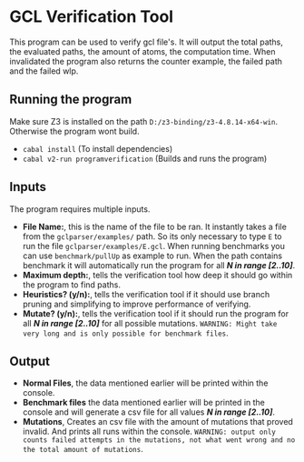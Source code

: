 # GCL Verification Tool
This program can be used to verify gcl file's. It will output the total paths, the evaluated paths, the amount of atoms, the computation time. When invalidated the program also returns the counter example, the failed path and the failed wlp.

## Running the program
Make sure Z3 is installed on the path ``D:/z3-binding/z3-4.8.14-x64-win``. Otherwise the program wont build.
- ``cabal install`` (To install dependencies)
- ``cabal v2-run programverification`` (Builds and runs the program)
## Inputs
The program requires multiple inputs.
- **File Name:**, this is the name of the file to be ran. It instantly takes a file from the ``gclparser/examples/`` path. So its only necessary to type ``E`` to run the file ``gclparser/examples/E.gcl``. When running benchmarks you can use `benchmark/pullUp` as example to run. When the path contains benchmark it will automatically run the program for all ***N in range [2..10]***.
- **Maximum depth:**, tells the verification tool how deep it should go within the program to find paths.
- **Heuristics? (y/n):**, tells the verification tool if it should use branch pruning and simplifying to improve performance of verifying.
- **Mutate? (y/n):**, tells the verification tool if it should run the program for all  ***N in range [2..10]*** for all possible mutations. ``WARNING: Might take very long and is only possible for benchmark files``.

## Output
- **Normal Files**, the data mentioned earlier will be printed within the console.
- **Benchmark files** the data mentioned earlier will be printed in the console and will generate a csv file for all values ***N in range [2..10]***.
- **Mutations**, Creates an csv file with the amount of mutations that proved invalid. And prints all runs within the console. ``WARNING: output only counts failed attempts in the mutations, not what went wrong and no the total amount of mutations``.
